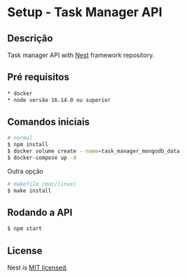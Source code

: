 # Setup - Task Manager API

## Descrição

Task manager API with [Nest](https://github.com/nestjs/nest) framework repository.

## Pré requisitos

```bash
* docker
* node versão 16.14.0 ou superior
```

## Comandos iniciais

```bash
# normal
$ npm install
$ docker volume create --name=task_manager_mongodb_data
$ docker-compose up -d
```

Outra opção

```bash
# makefile (mac/linux)
$ make install
```

## Rodando a API

```bash
$ npm start
```

## License

Nest is [MIT licensed](LICENSE).
